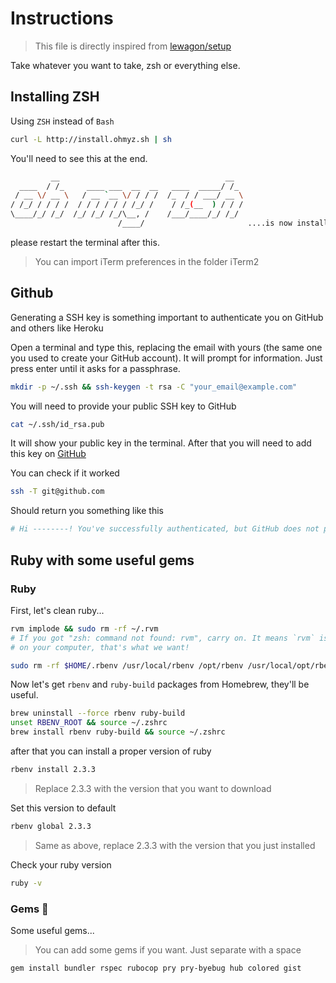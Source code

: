 # Instructions

> This file is directly inspired from [lewagon/setup](https://github.com/lewagon/setup/blob/master/OSX.md)

Take whatever you want to take, zsh or everything else.

## Installing ZSH

Using `ZSH` instead of `Bash`

```bash
curl -L http://install.ohmyz.sh | sh
```

You'll need to see this at the end.
```bash
         __                                     __
  ____  / /_     ____ ___  __  __   ____  _____/ /_
 / __ \/ __ \   / __ `__ \/ / / /  /_  / / ___/ __ \
/ /_/ / / / /  / / / / / / /_/ /    / /_(__  ) / / /
\____/_/ /_/  /_/ /_/ /_/\__, /    /___/____/_/ /_/
                        /____/                       ....is now installed!
```

please restart the terminal after this.

> You can import iTerm preferences in the folder iTerm2


## Github

Generating a SSH key is something important to authenticate you on GitHub and others like Heroku

Open a terminal and type this, replacing the email with yours (the same one you used to create your GitHub account). It will prompt for information. Just press enter until it asks for a passphrase.

```bash
mkdir -p ~/.ssh && ssh-keygen -t rsa -C "your_email@example.com"
```

You will need to provide your public SSH key to GitHub

```bash
cat ~/.ssh/id_rsa.pub
```

It will show your public key in the terminal. After that you will need to add this key on [GitHub](https://github.com/settings/keys)

You can check if it worked

```bash
ssh -T git@github.com
```

Should return you something like this

```bash
# Hi --------! You've successfully authenticated, but GitHub does not provide shell access
```

## Ruby with some useful gems

### Ruby

First, let's clean ruby...

```bash
rvm implode && sudo rm -rf ~/.rvm
# If you got "zsh: command not found: rvm", carry on. It means `rvm` is not
# on your computer, that's what we want!

sudo rm -rf $HOME/.rbenv /usr/local/rbenv /opt/rbenv /usr/local/opt/rbenv
```

Now let's get `rbenv` and `ruby-build` packages from Homebrew, they'll be useful.
```bash
brew uninstall --force rbenv ruby-build
unset RBENV_ROOT && source ~/.zshrc
brew install rbenv ruby-build && source ~/.zshrc
```

after that you can install a proper version of ruby

```bash
rbenv install 2.3.3
```
> Replace 2.3.3 with the version that you want to download

Set this version to default

```bash
rbenv global 2.3.3
```
> Same as above, replace 2.3.3 with the version that you just installed

Check your ruby version
```bash
ruby -v
```

### Gems 💎

Some useful gems...
> You can add some gems if you want. Just separate with a space

```bash
gem install bundler rspec rubocop pry pry-byebug hub colored gist
```


